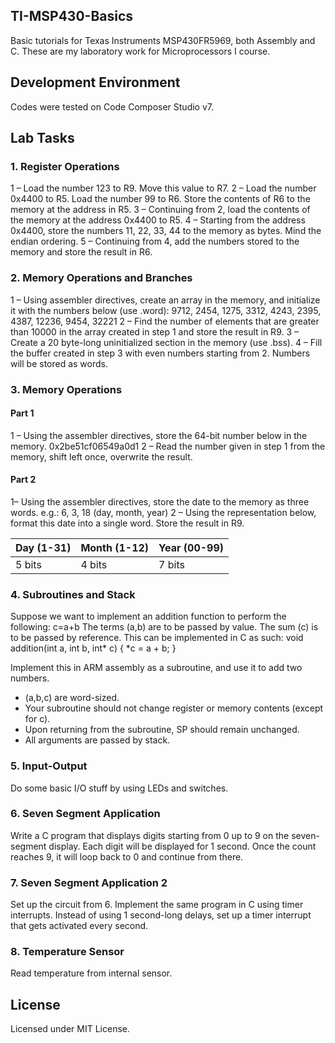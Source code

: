 ## TI-MSP430-Basics
Basic tutorials for Texas Instruments MSP430FR5969, both Assembly and C. These are my laboratory work for Microprocessors I course.

## Development Environment
Codes were tested on Code Composer Studio v7.

## Lab Tasks
### 1. Register Operations
1 – Load the number 123 to R9. Move this value to R7.
2 – Load the number 0x4400 to R5. Load the number 99 to R6. Store the contents of R6 to the memory at the address in R5.
3 – Continuing from 2, load the contents of the memory at the address 0x4400 to R5.
4 – Starting from the address 0x4400, store the numbers 11, 22, 33, 44 to the memory as bytes. Mind the endian ordering.
5 – Continuing from 4, add the numbers stored to the memory and store the result in R6.

### 2. Memory Operations and Branches
1 – Using assembler directives, create an array in the memory, and initialize it with the numbers below (use .word):
9712, 2454, 1275, 3312, 4243, 2395, 4387, 12236, 9454, 32221
2 – Find the number of elements that are greater than 10000 in the array created in step 1 and store the result in R9.
3 – Create a 20 byte-long uninitialized section in the memory (use .bss).
4 – Fill the buffer created in step 3 with even numbers starting from 2. Numbers will be stored as words.

### 3. Memory Operations
#### Part 1
1 – Using the assembler directives, store the 64-bit number below in the memory.
0x2be51cf06549a0d1
2 – Read the number given in step 1 from the memory, shift left once, overwrite the result.

#### Part 2
1– Using the assembler directives, store the date to the memory as three words.
e.g.: 6, 3, 18 (day, month, year)
2 – Using the representation below, format this date into a single word. Store the result in R9.

| Day (1-31) | Month (1-12) | Year (00-99) |
|------------|--------------|--------------|
| 5 bits     | 4 bits       | 7 bits       |

### 4. Subroutines and Stack
Suppose we want to implement an addition function to perform the following: c=a+b
The terms (a,b) are to be passed by value. The sum (c) is to be passed by reference. This can be implemented in C as such:
void addition(int a, int b, int* c)
{
*c = a + b;
}

Implement this in ARM assembly as a subroutine, and use it to add two numbers.
* (a,b,c) are word-sized.
* Your subroutine should not change register or memory contents (except for c).
* Upon returning from the subroutine, SP should remain unchanged.
* All arguments are passed by stack.

### 5. Input-Output
Do some basic I/O stuff by using LEDs and switches.

### 6. Seven Segment Application
Write a C program that displays digits starting from 0 up to 9 on the seven-segment display. Each digit will be displayed for 1 second. Once the count reaches 9, it will loop back to 0 and continue from there.

### 7. Seven Segment Application 2
Set up the circuit from 6. Implement the same program in C using timer interrupts. Instead of using 1 second-long delays, set up a timer interrupt that gets activated every second.

### 8. Temperature Sensor
Read temperature from internal sensor.

## License
Licensed under MIT License.
